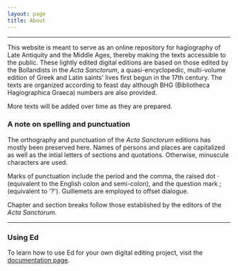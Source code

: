 ```yaml
---
layout: page
title: About
---
```


---

This website is meant to serve as an online repository for hagiography of Late Antiquity and the Middle Ages, thereby making the texts accessible to the public. These lightly edited digital editions are based on those edited by the Bollandists in the *Acta Sanctorum*, a quasi-encyclopedic, multi-volume edition of Greek and Latin saints' lives first begun in the 17th century. The texts are organized according to feast day although BHG (Bibliotheca Hagiographica Graeca) numbers are also provided.

More texts will be added over time as they are prepared. 

### A note on spelling and punctuation

The orthography and punctuation of the *Acta Sanctorum* editions has mostly been preserved here. Names of persons and places are capitalized as well as the intial letters of sections and quotations. Otherwise, minuscule characters are used. 

Marks of punctuation include the period and the comma, the raised dot · (equivalent to the English colon and semi-colon), and the question mark ; (equivalent to '?'). Guillemets are employed to offset dialogue. 

Chapter and section breaks follow those established by the editors of the *Acta Sanctorum*. 

---

### Using Ed

To learn how to use Ed for your own digital editing project, visit the
[documentation page](http://minicomp.github.io/ed/documentation).
